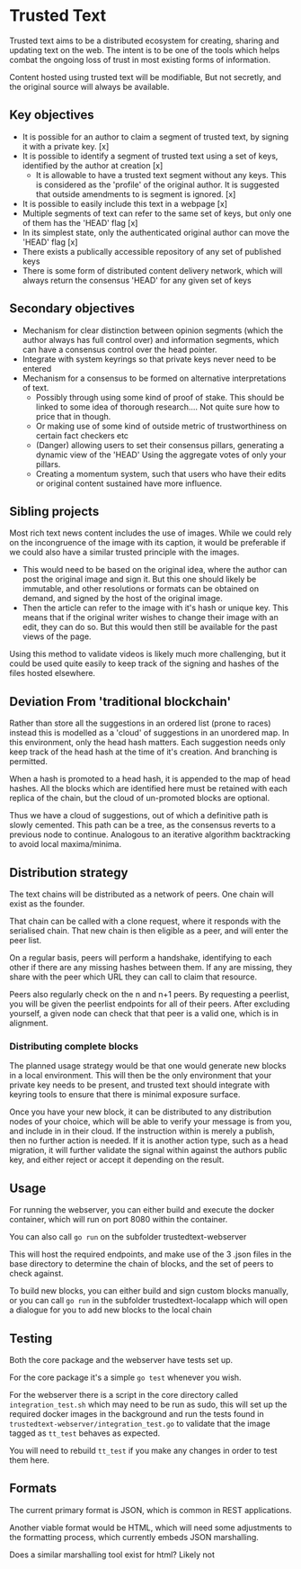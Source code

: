 # Trusted Text

Trusted text aims to be a distributed ecosystem for creating, sharing and updating text on the web. The intent is to be one of the tools which helps combat the ongoing loss of trust in most existing forms of information. 

Content hosted using trusted text will be modifiable, But not secretly, and the original source will always be available.

## Key objectives

* It is possible for an author to claim a segment of trusted text, by signing it with a private key. [x]
* It is possible to identify a segment of trusted text using a set of keys, identified by the author at creation [x]
    - It is allowable to have a trusted text segment without any keys. This is considered as the 'profile' of the original author. It is suggested that outside amendments to is segment is ignored. [x]
* It is possible to easily include this text in a webpage [x]
* Multiple segments of text can refer to the same set of keys, but only one of them has the 'HEAD' flag [x]
* In its simplest state, only the authenticated original author can move the 'HEAD' flag [x]
* There exists a publically accessible repository of any set of published keys
* There is some form of distributed content delivery network, which will always return the consensus 'HEAD' for any given set of keys 

## Secondary objectives

* Mechanism for clear distinction between opinion segments (which the author always has full control over) and information segments, which can have a consensus control over the head pointer.
* Integrate with system keyrings so that private keys never need to be entered
* Mechanism for a consensus to be formed on alternative interpretations of text. 
    - Possibly through using some kind of proof of stake. This should be linked to some idea of thorough research.... Not quite sure how to price that in though.
    - Or making use of some kind of outside metric of trustworthiness on certain fact checkers etc
    - (Danger) allowing users to set their consensus pillars, generating a dynamic view of the 'HEAD' Using the aggregate votes of only your pillars. 
    - Creating a momentum system, such that users who have their edits or original content sustained have more influence.       


## Sibling projects

Most rich text news content includes the use of images. While we could rely on the incongruence of the image with its caption, it would be preferable if we could also have a similar trusted principle with the images.

* This would need to be based on the original idea, where the author can post the original image and sign it. But this one should likely be immutable, and other resolutions or formats can be obtained on demand, and signed by the host of the original image. 
* Then the article can refer to the image with it's hash or unique key. This means that if the original writer wishes to change their image with an edit, they can do so. But this would then still be available for the past views of the page.


Using this method to validate videos is likely much more challenging, but it could be used quite easily to keep track of the signing and hashes of the files hosted elsewhere. 


## Deviation From 'traditional blockchain' 

Rather than store all the suggestions in an ordered list (prone to races) instead this is modelled as a 'cloud' of suggestions in an unordered map. In this environment, only the head hash matters. Each suggestion needs only keep track of the head hash at the time of it's creation. And branching is permitted. 

When a hash is promoted to a head hash, it is appended to the map of head hashes. All the blocks which are identified here must be retained with each replica of the chain, but the cloud of un-promoted blocks are optional. 

Thus we have a cloud of suggestions, out of which a definitive path is slowly cemented. This path can be a tree, as the consensus reverts to a previous node to continue. Analogous to an iterative algorithm backtracking to avoid local maxima/minima.


## Distribution strategy

The text chains will be distributed as a network of peers. One chain will exist as the founder. 

That chain can be called with a clone request, where it responds with the serialised chain. That new chain is then eligible as a peer, and will enter the peer list.

On a regular basis, peers will perform a handshake, identifying to each other if there are any missing hashes between them. If any are missing, they share with the peer which URL they can call to claim that resource. 

Peers also regularly check on the n and n+1 peers. By requesting a peerlist, you will be given the peerlist endpoints for all of their peers. After excluding yourself, a given node can check that that peer is a valid one, which is in alignment. 

### Distributing complete blocks

The planned usage strategy would be that one would generate new blocks in a local environment. This will then be the only environment that your private key needs to be present, and trusted text should integrate with keyring tools to ensure that there is minimal exposure surface. 

Once you have your new block, it can be distributed to any distribution nodes of your choice, which will be able to verify your message is from you, and include in in their cloud. If the instruction within is merely a publish, then no further action is needed. If it is another action type, such as a head migration, it will further validate the signal within against the authors public key, and either reject or accept it depending on the result. 


## Usage

For running the webserver, you can either build and execute the docker container, which will run on port 8080 within the container. 

You can also call `go run` on the subfolder trustedtext-webserver

This will host the required endpoints, and make use of the 3 .json files in the base directory to determine the chain of blocks, and the set of peers to check against. 

To build new blocks, you can either build and sign custom blocks manually, or you can call `go run` in the subfolder trustedtext-localapp which will open a dialogue for you to add new blocks to the local chain

## Testing 

Both the core package and the webserver have tests set up. 

For the core package it's a simple `go test` whenever you wish.

For the webserver there is a script in the core directory called `integration_test.sh` which may need to be run as sudo, this will set up the required docker images in the background and run the tests found in `trustedtext-webserver/integration_test.go` to validate that the image tagged as `tt_test` behaves as expected.

You will need to rebuild `tt_test` if you make any changes in order to test them here.

## Formats
The current primary format is JSON, which is common in REST applications. 

Another viable format would be HTML, which will need some adjustments to the formatting process, which currently embeds JSON marshalling. 

Does a similar marshalling tool exist for html? Likely not